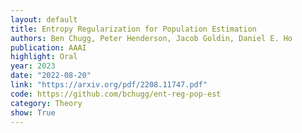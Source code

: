 ```yaml
---
layout: default 
title: Entropy Regularization for Population Estimation
authors: Ben Chugg, Peter Henderson, Jacob Goldin, Daniel E. Ho 
publication: AAAI
highlight: Oral
year: 2023
date: "2022-08-20"
link: "https://arxiv.org/pdf/2208.11747.pdf"
code: https://github.com/bchugg/ent-reg-pop-est
category: Theory
show: True
---
```

